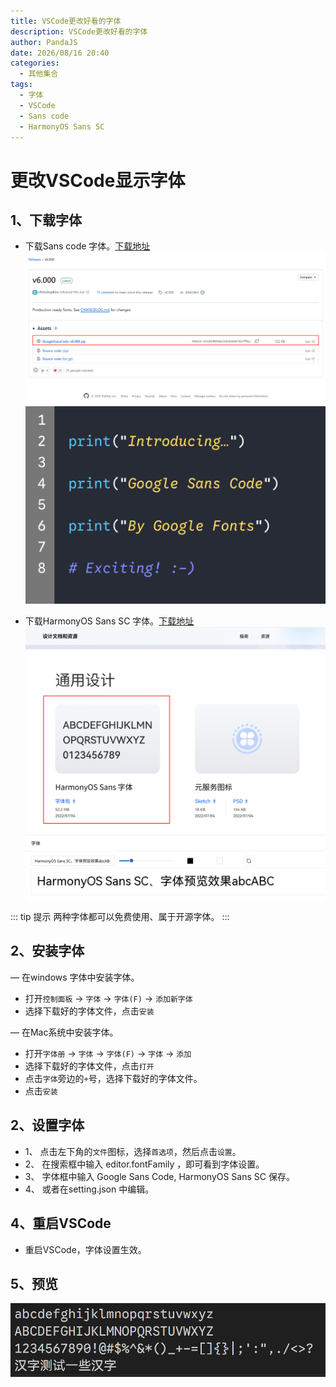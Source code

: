 ```yaml
---
title: VSCode更改好看的字体
description: VSCode更改好看的字体
author: PandaJS
date: 2026/08/16 20:40
categories:
  - 其他集合
tags:
  - 字体
  - VSCode
  - Sans code
  - HarmonyOS Sans SC
---
```


# 更改VSCode显示字体

## 1、下载字体

- 下载Sans code 字体。[下载地址](https://github.com/googlefonts/googlesans-code/releases/tag/v6.000)
![image-2025-08-16](/img/2025/08/16/1755348394999.png)
![image-2025-08-16](/img/2025/08/16/1755349171639.png)  

- 下载HarmonyOS Sans SC 字体。[下载地址](https://developer.huawei.com/consumer/cn/design/resource-V1/)
![image-2025-08-16](/img/2025/08/16/1755348511358.png)  
![image-2025-08-16](/img/2025/08/16/1755348968166.png)  

::: tip 提示
两种字体都可以免费使用、属于开源字体。
:::

## 2、安装字体

— 在windows 字体中安装字体。

- 打开`控制面板` -> `字体` -> `字体(F)` -> `添加新字体`
- 选择下载好的字体文件，点击`安装`

— 在Mac系统中安装字体。

- 打开`字体册` -> `字体` -> `字体(F)` -> `字体` -> `添加`
- 选择下载好的字体文件，点击`打开`
- 点击`字体`旁边的`+`号，选择下载好的字体文件。
- 点击`安装`

## 2、设置字体

- 1、 点击左下角的`文件`图标，选择`首选项`，然后点击`设置`。
- 2、 在搜索框中输入 editor.fontFamily ，即可看到字体设置。
- 3、 字体框中输入 Google Sans Code, HarmonyOS Sans SC 保存。
- 4、 或者在setting.json 中编辑。

## 4、重启VSCode

- 重启VSCode，字体设置生效。

## 5、预览

![image-2025-08-17](/img/2025/08/17/1755418184257.png)  
